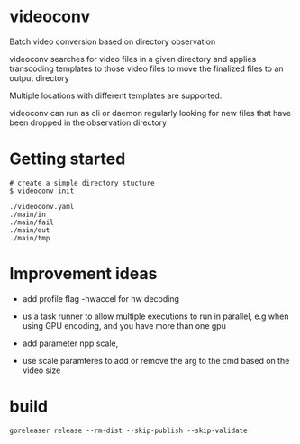 # videoconv

Batch video conversion based on directory observation

videoconv searches for video files in a given directory and applies transcoding templates to those video files to
move the finalized files to an output directory

Multiple locations with different templates are supported.

videoconv can run as cli or daemon regularly looking for new files that have been dropped in the observation directory


# Getting started

    # create a simple directory stucture
    $ videoconv init

    ./videoconv.yaml
    ./main/in
    ./main/fail
    ./main/out
    ./main/tmp
    

# Improvement ideas
* add profile flag -hwaccel for hw decoding

* us a task runner to allow multiple executions to run in parallel, e.g when using GPU encoding, and you have more than one gpu

* add parameter npp scale,
  
* use scale paramteres to add or remove the arg to the cmd based on the video size

# build

    goreleaser release --rm-dist --skip-publish --skip-validate
